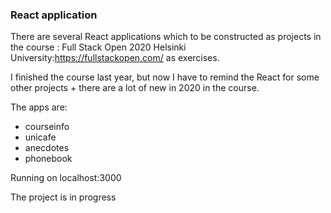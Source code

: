 ### React application 

There are several React applications which to be constructed as projects in the course : Full Stack Open 2020 Helsinki University:https://fullstackopen.com/ as exercises. 

I finished the course last year, but now I have to remind the React for some other projects + there are a lot of new in 2020 in the course. 

The apps are: 
- courseinfo
- unicafe
- anecdotes
- phonebook

Running on localhost:3000

The project is in progress